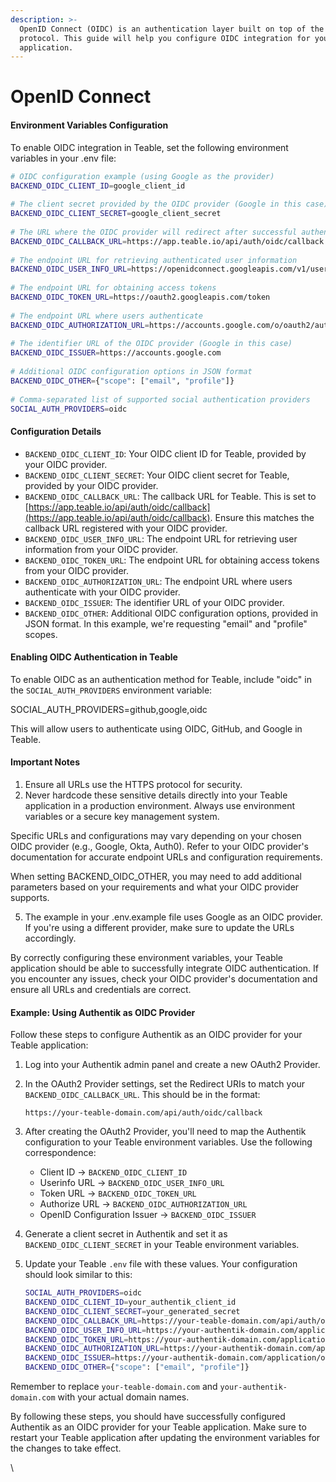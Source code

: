 ```yaml
---
description: >-
  OpenID Connect (OIDC) is an authentication layer built on top of the OAuth 2.0
  protocol. This guide will help you configure OIDC integration for your Teable
  application.
---
```


# OpenID Connect

#### Environment Variables Configuration

To enable OIDC integration in Teable, set the following environment variables in your .env file:

```bash
# OIDC configuration example (using Google as the provider)
BACKEND_OIDC_CLIENT_ID=google_client_id
​
# The client secret provided by the OIDC provider (Google in this case)
BACKEND_OIDC_CLIENT_SECRET=google_client_secret
​
# The URL where the OIDC provider will redirect after successful authentication
BACKEND_OIDC_CALLBACK_URL=https://app.teable.io/api/auth/oidc/callback
​
# The endpoint URL for retrieving authenticated user information
BACKEND_OIDC_USER_INFO_URL=https://openidconnect.googleapis.com/v1/userinfo
​
# The endpoint URL for obtaining access tokens
BACKEND_OIDC_TOKEN_URL=https://oauth2.googleapis.com/token
​
# The endpoint URL where users authenticate
BACKEND_OIDC_AUTHORIZATION_URL=https://accounts.google.com/o/oauth2/auth
​
# The identifier URL of the OIDC provider (Google in this case)
BACKEND_OIDC_ISSUER=https://accounts.google.com
​
# Additional OIDC configuration options in JSON format
BACKEND_OIDC_OTHER={"scope": ["email", "profile"]}
​
# Comma-separated list of supported social authentication providers
SOCIAL_AUTH_PROVIDERS=oidc
```

#### Configuration Details

* `BACKEND_OIDC_CLIENT_ID`: Your OIDC client ID for Teable, provided by your OIDC provider.
* `BACKEND_OIDC_CLIENT_SECRET`: Your OIDC client secret for Teable, provided by your OIDC provider.
* `BACKEND_OIDC_CALLBACK_URL`: The callback URL for Teable. This is set to [https://app.teable.io/api/auth/oidc/callback](https://app.teable.io/api/auth/oidc/callback). Ensure this matches the callback URL registered with your OIDC provider.
* `BACKEND_OIDC_USER_INFO_URL`: The endpoint URL for retrieving user information from your OIDC provider.
* `BACKEND_OIDC_TOKEN_URL`: The endpoint URL for obtaining access tokens from your OIDC provider.
* `BACKEND_OIDC_AUTHORIZATION_URL`: The endpoint URL where users authenticate with your OIDC provider.
* `BACKEND_OIDC_ISSUER`: The identifier URL of your OIDC provider.
* `BACKEND_OIDC_OTHER`: Additional OIDC configuration options, provided in JSON format. In this example, we're requesting "email" and "profile" scopes.

#### Enabling OIDC Authentication in Teable

To enable OIDC as an authentication method for Teable, include "oidc" in the `SOCIAL_AUTH_PROVIDERS` environment variable:

SOCIAL\_AUTH\_PROVIDERS=github,google,oidc

This will allow users to authenticate using OIDC, GitHub, and Google in Teable.

#### Important Notes

1. Ensure all URLs use the HTTPS protocol for security.
2. Never hardcode these sensitive details directly into your Teable application in a production environment. Always use environment variables or a secure key management system.

Specific URLs and configurations may vary depending on your chosen OIDC provider (e.g., Google, Okta, Auth0). Refer to your OIDC provider's documentation for accurate endpoint URLs and configuration requirements.

When setting BACKEND\_OIDC\_OTHER, you may need to add additional parameters based on your requirements and what your OIDC provider supports.

5. The example in your .env.example file uses Google as an OIDC provider. If you're using a different provider, make sure to update the URLs accordingly.

By correctly configuring these environment variables, your Teable application should be able to successfully integrate OIDC authentication. If you encounter any issues, check your OIDC provider's documentation and ensure all URLs and credentials are correct.

#### Example: Using Authentik as OIDC Provider

Follow these steps to configure Authentik as an OIDC provider for your Teable application:

1. Log into your Authentik admin panel and create a new OAuth2 Provider.
2.  In the OAuth2 Provider settings, set the Redirect URIs to match your `BACKEND_OIDC_CALLBACK_URL`. This should be in the format:

    ```
    https://your-teable-domain.com/api/auth/oidc/callback
    ```
3. After creating the OAuth2 Provider, you'll need to map the Authentik configuration to your Teable environment variables. Use the following correspondence:
   * Client ID → `BACKEND_OIDC_CLIENT_ID`
   * Userinfo URL → `BACKEND_OIDC_USER_INFO_URL`
   * Token URL → `BACKEND_OIDC_TOKEN_URL`
   * Authorize URL → `BACKEND_OIDC_AUTHORIZATION_URL`
   * OpenID Configuration Issuer → `BACKEND_OIDC_ISSUER`
4. Generate a client secret in Authentik and set it as `BACKEND_OIDC_CLIENT_SECRET` in your Teable environment variables.
5.  Update your Teable `.env` file with these values. Your configuration should look similar to this:

    ```bash
    SOCIAL_AUTH_PROVIDERS=oidc
    BACKEND_OIDC_CLIENT_ID=your_authentik_client_id
    BACKEND_OIDC_CLIENT_SECRET=your_generated_secret
    BACKEND_OIDC_CALLBACK_URL=https://your-teable-domain.com/api/auth/oidc/callback
    BACKEND_OIDC_USER_INFO_URL=https://your-authentik-domain.com/application/o/userinfo
    BACKEND_OIDC_TOKEN_URL=https://your-authentik-domain.com/application/o/token
    BACKEND_OIDC_AUTHORIZATION_URL=https://your-authentik-domain.com/application/o/authorize
    BACKEND_OIDC_ISSUER=https://your-authentik-domain.com/application/o/teable
    BACKEND_OIDC_OTHER={"scope": ["email", "profile"]}
    ```

Remember to replace `your-teable-domain.com` and `your-authentik-domain.com` with your actual domain names.

By following these steps, you should have successfully configured Authentik as an OIDC provider for your Teable application. Make sure to restart your Teable application after updating the environment variables for the changes to take effect.

\
